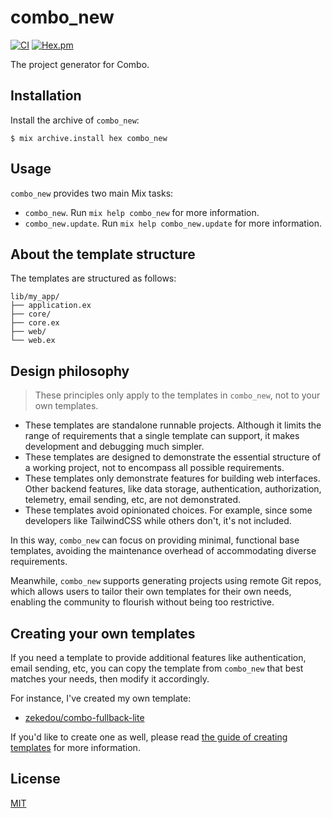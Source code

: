 # combo_new

[![CI](https://github.com/combo-lab/combo_new/actions/workflows/ci.yml/badge.svg)](https://github.com/combo-lab/combo_new/actions/workflows/ci.yml)
[![Hex.pm](https://img.shields.io/hexpm/v/combo_new.svg)](https://hex.pm/packages/combo_new)

The project generator for Combo.

## Installation

Install the archive of `combo_new`:

```
$ mix archive.install hex combo_new
```

## Usage

`combo_new` provides two main Mix tasks:

- `combo_new`. Run `mix help combo_new` for more information.
- `combo_new.update`. Run `mix help combo_new.update` for more information.

## About the template structure

The templates are structured as follows:

```
lib/my_app/
├── application.ex
├── core/
├── core.ex
├── web/
└── web.ex
```

## Design philosophy

> These principles only apply to the templates in `combo_new`, not to your own templates.

- These templates are standalone runnable projects. Although it limits the range of requirements that a single template can support, it makes development and debugging much simpler.
- These templates are designed to demonstrate the essential structure of a working project, not to encompass all possible requirements.
- These templates only demonstrate features for building web interfaces. Other backend features, like data storage, authentication, authorization, telemetry, email sending, etc, are not demonstrated.
- These templates avoid opinionated choices. For example, since some developers like TailwindCSS while others don't, it's not included.

In this way, `combo_new` can focus on providing minimal, functional base templates, avoiding the maintenance overhead of accommodating diverse requirements.

Meanwhile, `combo_new` supports generating projects using remote Git repos, which allows users to tailor their own templates for their own needs, enabling the community to flourish without being too restrictive.

## Creating your own templates

If you need a template to provide additional features like authentication, email sending, etc, you can copy the template from `combo_new` that best matches your needs, then modify it accordingly.

For instance, I've created my own template:

- [zekedou/combo-fullback-lite](https://github.com/zekedou/combo-fullstack-lite)

If you'd like to create one as well, please read [the guide of creating templates](./CREATING_TEMPLATES.md) for more information.

## License

[MIT](./LICENSE)
